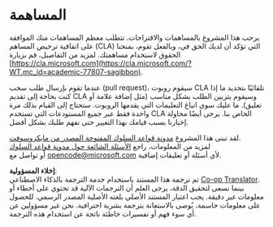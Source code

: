 <!--
CO_OP_TRANSLATOR_METADATA:
{
  "original_hash": "777400e9f0336c7ee2f9a1200a88478f",
  "translation_date": "2025-08-25T21:02:25+00:00",
  "source_file": "CONTRIBUTING.md",
  "language_code": "ar"
}
-->
# المساهمة

يرحب هذا المشروع بالمساهمات والاقتراحات. تتطلب معظم المساهمات منك الموافقة على اتفاقية ترخيص المساهم (CLA) التي تؤكد أن لديك الحق في، وبالفعل تقوم، بمنحنا الحقوق لاستخدام مساهمتك. لمزيد من التفاصيل، قم بزيارة [https://cla.microsoft.com](https://cla.microsoft.com/?WT.mc_id=academic-77807-sagibbon).

عندما تقوم بإرسال طلب سحب (pull request)، سيقوم روبوت CLA تلقائيًا بتحديد ما إذا كنت بحاجة إلى تقديم CLA وسيقوم بتزيين الطلب بشكل مناسب (مثل إضافة علامة أو تعليق). ما عليك سوى اتباع التعليمات التي يقدمها الروبوت. ستحتاج إلى القيام بذلك مرة واحدة فقط عبر جميع المستودعات التي تستخدم CLA الخاص بنا. يرجى أيضًا محاولة إخبارنا بسبب قيامك بهذا التغيير حتى نفهم طلبك بشكل أفضل.

لقد تبنى هذا المشروع [مدونة قواعد السلوك المفتوحة المصدر من مايكروسوفت](https://opensource.microsoft.com/codeofconduct/?WT.mc_id=academic-77807-sagibbon).  
لمزيد من المعلومات، راجع [الأسئلة الشائعة حول مدونة قواعد السلوك](https://opensource.microsoft.com/codeofconduct/faq/?WT.mc_id=academic-77807-sagibbon)  
أو تواصل مع [opencode@microsoft.com](mailto:opencode@microsoft.com) لأي أسئلة أو تعليقات إضافية.

**إخلاء المسؤولية**:  
تم ترجمة هذا المستند باستخدام خدمة الترجمة بالذكاء الاصطناعي [Co-op Translator](https://github.com/Azure/co-op-translator). بينما نسعى لتحقيق الدقة، يرجى العلم أن الترجمات الآلية قد تحتوي على أخطاء أو معلومات غير دقيقة. يجب اعتبار المستند الأصلي بلغته الأصلية المصدر الرسمي. للحصول على معلومات حاسمة، يُوصى بالاستعانة بترجمة بشرية احترافية. نحن غير مسؤولين عن أي سوء فهم أو تفسيرات خاطئة ناتجة عن استخدام هذه الترجمة.